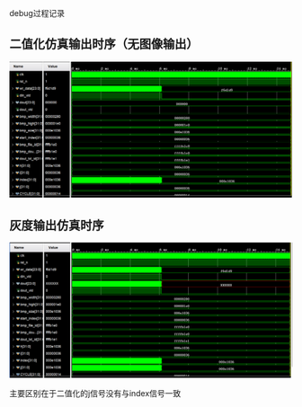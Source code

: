 

debug过程记录
## 二值化仿真输出时序（无图像输出）
![alt text](assets/debug/image-1.png)

## 灰度输出仿真时序
![alt text](assets/debug/image.png)

主要区别在于二值化的j信号没有与index信号一致

